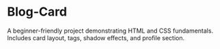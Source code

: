 # Blog-Card
A beginner-friendly project demonstrating HTML and CSS fundamentals. Includes card layout, tags, shadow effects, and profile section.
